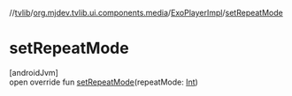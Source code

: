 //[tvlib](../../../index.md)/[org.mjdev.tvlib.ui.components.media](../index.md)/[ExoPlayerImpl](index.md)/[setRepeatMode](set-repeat-mode.md)

# setRepeatMode

[androidJvm]\
open override fun [setRepeatMode](set-repeat-mode.md)(repeatMode: [Int](https://kotlinlang.org/api/latest/jvm/stdlib/kotlin/-int/index.html))
